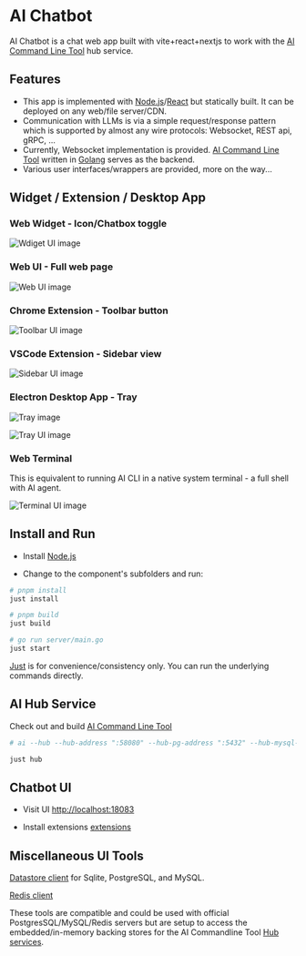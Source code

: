 # AI Chatbot

AI Chatbot is a chat web app built with vite+react+nextjs to work with the [AI Command Line Tool](https://github.com/qiangli/ai) hub service.

## Features

+ This app is implemented with [Node.js](https://nodejs.org/)/[React](https://react.dev/) but statically built. It can be deployed on any web/file server/CDN.
+ Communication with LLMs is via a simple request/response pattern which is supported by almost any wire protocols: Websocket, REST api, gRPC, ...
+ Currently, Websocket implementation is provided. [AI Command Line Tool](https://github.com/qiangli/ai) written in [Golang](https://go.dev/) serves as the backend.
+ Various user interfaces/wrappers are provided, more on the way...

## Widget / Extension / Desktop App

### Web Widget - Icon/Chatbox toggle

![Wdiget UI image](./widget/docs/chatbot-ui.png)

### Web UI - Full web page

![Web UI image](./assistant/docs/web-ui.png)

### Chrome Extension - Toolbar button

![Toolbar UI image](./assistant/docs/toolbar-ui.png)

### VSCode Extension - Sidebar view

![Sidebar UI image](./widget/docs/sidebar-ui.png)

### Electron Desktop App - Tray

![Tray image](./assistant/docs/tray.png)

![Tray UI image](./assistant/docs/tray-ui.png)

### Web Terminal

This is equivalent to running AI CLI in a native system terminal - a full shell with AI agent.

![Terminal UI image](./docs/terminal-ui.png)

## Install and Run

* Install [Node.js](https://nodejs.org/)
  
* Change to the component's subfolders and run:

```bash
# pnpm install
just install

# pnpm build
just build

# go run server/main.go
just start
```

[Just](https://github.com/casey/just) is for convenience/consistency only. You can run the underlying commands directly.

## AI Hub Service

Check out and build [AI Command Line Tool](https://github.com/qiangli/ai)

```bash
# ai --hub --hub-address ":58080" --hub-pg-address ":5432" --hub-mysql-address ":3306" --hub-redis-address ":6379" --agent ask --verbose

just hub
```

## Chatbot UI

* Visit UI
  [http://localhost:18083](http://localhost:18083)

* Install extensions
  [extensions](extension/)

## Miscellaneous UI Tools

[Datastore client](https://github.com/qiangli/franchise) for Sqlite, PostgreSQL, and MySQL.

[Redis client](https://github.com/qiangli/redis-commander)

These tools are compatible and could be used with official PostgresSQL/MySQL/Redis servers but are setup to access the embedded/in-memory backing stores for the AI Commandline Tool [Hub services](https://github.com/qiangli/ai#hub-services).
